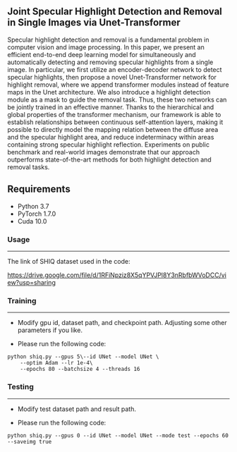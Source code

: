 ##  **Joint Specular Highlight Detection and Removal in Single Images via Unet-Transformer** 

Specular highlight detection and removal is a fundamental problem in computer vision and image processing. In this paper, we present an efficient end-to-end deep learning model for simultaneously and automatically detecting and removing specular highlights from a single image. In particular, we first utilize an encoder-decoder network to detect specular highlights, then propose a novel Unet-Transformer network for highlight removal, where we append transformer modules instead of feature maps in the Unet architecture. We also introduce a highlight detection module as a mask to guide the removal task. Thus, these two networks can be jointly trained in an effective manner.
Thanks to the hierarchical and global properties of the transformer mechanism, our framework is able to establish relationships between continuous self-attention layers, making it possible to directly model the mapping relation between the diffuse area and the specular highlight area, and reduce indeterminacy within areas containing strong specular highlight reflection. Experiments on public benchmark and real-world images demonstrate that our approach outperforms state-of-the-art methods for both highlight detection and removal tasks.

## Requirements

- Python   3.7
- PyTorch 1.7.0
- Cuda 10.0

### Usage

------

The link of SHIQ dataset used in the code:

 https://drive.google.com/file/d/1RFiNpziz8X5qYPVJPl8Y3nRbfbWVoDCC/view?usp=sharing  

### Training

------

- Modify gpu id, dataset path, and checkpoint path. Adjusting some other parameters if you like.

-  Please run the following code: 

  ```
  python shiq.py --gpus 5\--id UNet --model UNet \
      --optim Adam --lr 1e-4\
      --epochs 80 --batchsize 4 --threads 16
  ```

  

### Testing

------

- Modify test dataset path and result path.

-  Please run the following code: 

  ```
  python shiq.py --gpus 0 --id UNet --model UNet --mode test --epochs 60 --saveimg true
  ```

  
